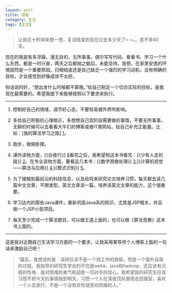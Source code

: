 ```yaml
---
layout: post
title: 随笔
category: 生活
tags: [生活]
---
```


> 让我花十秒钟来想一想，复试结束到现在过去多少天了= =。。差不多60天。

现在的我是有多浮躁，漫无目的，无所事事。偶尔写写代码、看看书、学习一个什么东西，都是一时兴奋，两天之后都抛之脑后，未能坚持。我想，在家里安逸的环境固然是一个重要原因，归根结底还是自己缺乏一个强烈的学习动机，没有明确的目标，才会感觉到好像成效不太好。

俗话说的好，“想出发什么时候都不算晚。”给自己制定一个切合实际的目标，是我现在最需要的。希望我接下来能够按照以下要求来执行。

---

1. 控制好自己的情绪，调节好心态，不要轻易被外界所影响。

2. 多给自己积极的心理暗示，多想想自己现阶段需要做的事情，不要无所事事。无聊的时候可以去看看大牛们的博客或者IT类网站，给自己补充正能量。比如：[我的算法学习之路] [1]。

3. 跑步，做俯卧撑。

4. 课外读物方面，[《白夜行》] [6]看完之后，我希望把这本书看完：[《少有人走的路》] [2]。在专业读物方面，要看这几本书：[《数字图像处理》] [3],[《计算机视觉——算法与应用》] [4],[《模式识别》] [5]。

5. 为了接触到最前沿的科技信息，以及给将来研究论文培养习惯，每天都去读几篇中文文章，不限类型。英文文章读一篇，培养读英文文章的能力，这个很重要。

6. 学习达内的那些Java课件，重新巩固Java系的知识，尤其是JSP相关，并且做一个JSP小型项目。

7. 每天至少完成一个算法题目，可以做王道上面的，也可以做《算法竞赛》这本书上面的。

---

这是我对近期自己生活学习方面的一个要求，让我采用某导师个人博客上面的一句话来激励自己吧！

>“最后，我想说的是：读研应该不是一个找工作的跳板，而是一个提升自我的过程。我指导的研究生学会的不仅是weka、java和hadoop，还应该有沉稳的性格、面对困难的勇气和战胜一切对手的信心。我希望我的研究生应该习惯不把今天的事情拖到明天，习惯一个人在深夜顶风冒雨走回寝室，喜欢一个人去旅行，不是一个没有异性就苦闷烦躁的人。”

[1]: http://blog.jobbole.com/67348/

[2]: http://book.douban.com/subject/1775691/

[3]: http://book.douban.com/subject/4285832/

[4]: http://book.douban.com/subject/10465997/

[5]: http://book.douban.com/subject/5250752/

[6]: http://book.douban.com/subject/3259440/